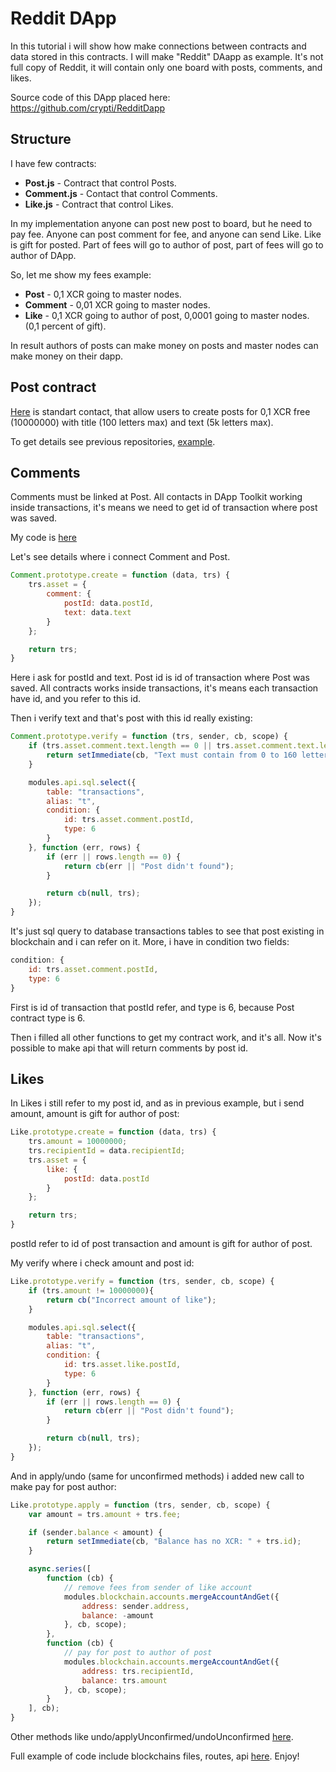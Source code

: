 # Reddit DApp

In this tutorial i will show how make connections between contracts and data stored in this contracts. 
I will make "Reddit" DAapp as example. It's not full copy of Reddit, it will contain only one board with posts, 
comments, and likes.

Source code of this DApp placed here: https://github.com/crypti/RedditDapp

## Structure

I have few contracts:

 * **Post.js** - Contract that control Posts.
 * **Comment.js** - Contact that control Comments.
 * **Like.js** - Contract that control Likes.

In my implementation anyone can post new post to board, but he need to pay fee. Anyone can post comment for fee, and anyone can send Like. Like is gift for posted. Part of fees will go to author of post, part of fees will go to author of DApp.

So, let me show my fees example:

  * **Post** - 0,1 XCR going to master nodes.
  * **Comment** - 0,01 XCR going to master nodes.
  * **Like** - 0,1 XCR going to author of post, 0,0001 going to master nodes. (0,1 percent of gift).

In result authors of posts can make money on posts and master nodes can make money on their dapp.

## Post contract

[Here](https://github.com/crypti/RedditDapp/blob/master/modules/contracts/Post.js) is standart contact, that allow users to create posts for 0,1 XCR free (10000000) with title (100 letters max) and text (5k letters max).

To get details see previous repositories, [example](https://github.com/crypti/crypti-dapps-docs/blob/master/MessagingDapp.md).

## Comments

Comments must be linked at Post. All contacts in DApp Toolkit working inside transactions, it's means we need to get id of transaction where post was saved. 

My code is [here](https://github.com/crypti/RedditDapp/blob/master/modules/contracts/Comment.js)

Let's see details where i connect Comment and Post.

```js
Comment.prototype.create = function (data, trs) {
	trs.asset = {
		comment: {
			postId: data.postId,
			text: data.text
		}
	};

	return trs;
}
```

Here i ask for postId and text. Post id is id of transaction where Post was saved. All contracts works inside transactions, it's means each transaction have id, and you refer to this id.

Then i verify text and that's post with this id really existing:
```js
Comment.prototype.verify = function (trs, sender, cb, scope) {
	if (trs.asset.comment.text.length == 0 || trs.asset.comment.text.length > 160) {
		return setImmediate(cb, "Text must contain from 0 to 160 letters, now there is " + trs.asset.comment.text.length + " letters");
	}

	modules.api.sql.select({
		table: "transactions",
		alias: "t",
		condition: {
			id: trs.asset.comment.postId,
			type: 6
		}
	}, function (err, rows) {
		if (err || rows.length == 0) {
			return cb(err || "Post didn't found");
		}

		return cb(null, trs);
	});
}
```

It's just sql query to database transactions tables to see that post existing in blockchain and i can refer on it. More, i have in condition two fields:
```js
condition: {
	id: trs.asset.comment.postId,
	type: 6
}
```
First is id of transaction that postId refer, and type is 6, because Post contract type is 6.

Then i filled all other functions to get my contract work, and it's all. Now it's possible to make api that will return comments by post id.

## Likes

In Likes i still refer to my post id, and as in previous example, but i send amount, amount is gift for author of post:

```js
Like.prototype.create = function (data, trs) {
	trs.amount = 10000000;
	trs.recipientId = data.recipientId;
	trs.asset = {
		like: {
			postId: data.postId
		}
	};

	return trs;
}
```

postId refer to id of post transaction and amount is gift for author of post. 

My verify where i check amount and post id:

```js
Like.prototype.verify = function (trs, sender, cb, scope) {
	if (trs.amount != 10000000){
		return cb("Incorrect amount of like");
	}

	modules.api.sql.select({
		table: "transactions",
		alias: "t",
		condition: {
			id: trs.asset.like.postId,
			type: 6
		}
	}, function (err, rows) {
		if (err || rows.length == 0) {
			return cb(err || "Post didn't found");
		}

		return cb(null, trs);
	});
}
```

And in apply/undo (same for unconfirmed methods) i added new call to make pay for post author:

```js
Like.prototype.apply = function (trs, sender, cb, scope) {
	var amount = trs.amount + trs.fee;

	if (sender.balance < amount) {
		return setImmediate(cb, "Balance has no XCR: " + trs.id);
	}

	async.series([
		function (cb) {
			// remove fees from sender of like account
			modules.blockchain.accounts.mergeAccountAndGet({
				address: sender.address,
				balance: -amount
			}, cb, scope);
		},
		function (cb) {
			// pay for post to author of post
			modules.blockchain.accounts.mergeAccountAndGet({
				address: trs.recipientId,
				balance: trs.amount
			}, cb, scope);
		}
	], cb);
}
```

Other methods like undo/applyUnconfirmed/undoUnconfirmed [here](https://github.com/crypti/RedditDapp/blob/master/modules/contracts/Like.js). 


Full example of code include blockchains files, routes, api [here](https://github.com/crypti/RedditDapp). Enjoy!
